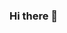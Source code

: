 ### Hi there 👋
<!--
**zelermehdi/zelermehdi** is a ✨ _special_ ✨ repository because its `README.md` appears on your GitHub profile.

# Mehdi Gamouh - Web Developer

## About Me
I am a professional web developer with extensive experience in developing, integrating, and optimizing web applications. My skills span across PHP (Laravel), JavaScript, ReactJS, Java, and a variety of other web technologies.

## Technical Skills
- **Languages & Frameworks:** HTML5, CSS3, JavaScript, PHP (Laravel), ReactJS, Angular, TypeScript, Java (Spring Framework)
- **Tools & Platforms:** GitLab, Jenkins, Maven

## Projects
Please visit my [GitHub repositories](https://github.com/zelermehdi?tab=repositories) to see the projects I'm working on!

## Education and Certifications
- **POEC** - Java/JEE Developer
- **Professional Title** - Web and Web Mobile Developer
- **Bachelor's Degree** in Psychology

## Soft Skills
- Effective project management
- Strong relationship management
- Resilience and perseverance

## Connect with Me
- 🌐 [GitHub](https://github.com/zelermehdi)
- 💼 [LinkedIn](https://linkedin.com/in/mehdi-gamouh)

I am always open to interesting opportunities in web development. Feel free to connect with me!

-->
